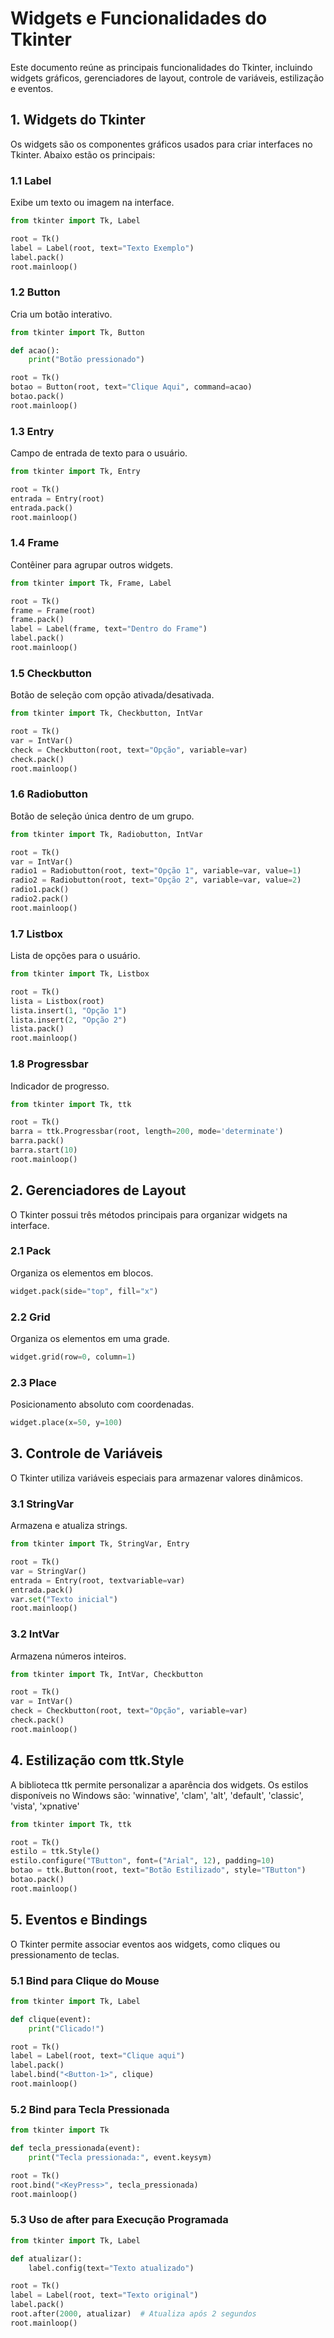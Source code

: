 # Widgets e Funcionalidades do Tkinter

Este documento reúne as principais funcionalidades do Tkinter, incluindo widgets gráficos, gerenciadores de layout, controle de variáveis, estilização e eventos.

## 1. Widgets do Tkinter
Os widgets são os componentes gráficos usados para criar interfaces no Tkinter. Abaixo estão os principais:

### 1.1 Label
Exibe um texto ou imagem na interface.
```python
from tkinter import Tk, Label

root = Tk()
label = Label(root, text="Texto Exemplo")
label.pack()
root.mainloop()
```

### 1.2 Button
Cria um botão interativo.
```python
from tkinter import Tk, Button

def acao():
    print("Botão pressionado")

root = Tk()
botao = Button(root, text="Clique Aqui", command=acao)
botao.pack()
root.mainloop()
```

### 1.3 Entry
Campo de entrada de texto para o usuário.
```python
from tkinter import Tk, Entry

root = Tk()
entrada = Entry(root)
entrada.pack()
root.mainloop()
```

### 1.4 Frame
Contêiner para agrupar outros widgets.
```python
from tkinter import Tk, Frame, Label

root = Tk()
frame = Frame(root)
frame.pack()
label = Label(frame, text="Dentro do Frame")
label.pack()
root.mainloop()
```

### 1.5 Checkbutton
Botão de seleção com opção ativada/desativada.
```python
from tkinter import Tk, Checkbutton, IntVar

root = Tk()
var = IntVar()
check = Checkbutton(root, text="Opção", variable=var)
check.pack()
root.mainloop()
```

### 1.6 Radiobutton
Botão de seleção única dentro de um grupo.
```python
from tkinter import Tk, Radiobutton, IntVar

root = Tk()
var = IntVar()
radio1 = Radiobutton(root, text="Opção 1", variable=var, value=1)
radio2 = Radiobutton(root, text="Opção 2", variable=var, value=2)
radio1.pack()
radio2.pack()
root.mainloop()
```

### 1.7 Listbox
Lista de opções para o usuário.
```python
from tkinter import Tk, Listbox

root = Tk()
lista = Listbox(root)
lista.insert(1, "Opção 1")
lista.insert(2, "Opção 2")
lista.pack()
root.mainloop()
```

### 1.8 Progressbar
Indicador de progresso.
```python
from tkinter import Tk, ttk

root = Tk()
barra = ttk.Progressbar(root, length=200, mode='determinate')
barra.pack()
barra.start(10)
root.mainloop()
```

## 2. Gerenciadores de Layout
O Tkinter possui três métodos principais para organizar widgets na interface.

### 2.1 Pack
Organiza os elementos em blocos.
```python
widget.pack(side="top", fill="x")
```

### 2.2 Grid
Organiza os elementos em uma grade.
```python
widget.grid(row=0, column=1)
```

### 2.3 Place
Posicionamento absoluto com coordenadas.
```python
widget.place(x=50, y=100)
```

## 3. Controle de Variáveis
O Tkinter utiliza variáveis especiais para armazenar valores dinâmicos.

### 3.1 StringVar
Armazena e atualiza strings.
```python
from tkinter import Tk, StringVar, Entry

root = Tk()
var = StringVar()
entrada = Entry(root, textvariable=var)
entrada.pack()
var.set("Texto inicial")
root.mainloop()
```

### 3.2 IntVar
Armazena números inteiros.
```python
from tkinter import Tk, IntVar, Checkbutton

root = Tk()
var = IntVar()
check = Checkbutton(root, text="Opção", variable=var)
check.pack()
root.mainloop()
```

## 4. Estilização com ttk.Style
A biblioteca ttk permite personalizar a aparência dos widgets.
Os estilos disponíveis no Windows são: 'winnative', 'clam', 'alt', 'default', 'classic', 'vista', 'xpnative'

```python
from tkinter import Tk, ttk

root = Tk()
estilo = ttk.Style()
estilo.configure("TButton", font=("Arial", 12), padding=10)
botao = ttk.Button(root, text="Botão Estilizado", style="TButton")
botao.pack()
root.mainloop()
```

## 5. Eventos e Bindings
O Tkinter permite associar eventos aos widgets, como cliques ou pressionamento de teclas.

### 5.1 Bind para Clique do Mouse
```python
from tkinter import Tk, Label

def clique(event):
    print("Clicado!")

root = Tk()
label = Label(root, text="Clique aqui")
label.pack()
label.bind("<Button-1>", clique)
root.mainloop()
```

### 5.2 Bind para Tecla Pressionada
```python
from tkinter import Tk

def tecla_pressionada(event):
    print("Tecla pressionada:", event.keysym)

root = Tk()
root.bind("<KeyPress>", tecla_pressionada)
root.mainloop()
```

### 5.3 Uso de after para Execução Programada
```python
from tkinter import Tk, Label

def atualizar():
    label.config(text="Texto atualizado")

root = Tk()
label = Label(root, text="Texto original")
label.pack()
root.after(2000, atualizar)  # Atualiza após 2 segundos
root.mainloop()
```
